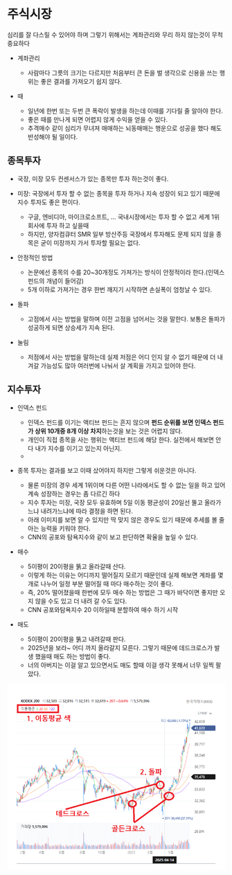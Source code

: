 # 주식시장
심리를 잘 다스릴 수 있어야 하며 그렇기 위해서는 계좌관리와 무리 하지 않는것이 무척 중요하다

* 계좌관리
  - 사람마다 그릇의 크기는 다르지만 처음부터 큰 돈을 벌 생각으로 신용을 쓰는 행위는 좋은 결과를 가져오기 쉽지 않다.

* 때
  - 일년에 한번 또는 두번 큰 폭락이 발생을 하는데 이때를 기다릴 줄 알아야 한다.
  - 좋은 때를 만나게 되면 어렵지 않게 수익을 얻을 수 있다.
  - 추격매수 같이 심리가 무녀져 매매하는 뇌동매매는 행운으로 성공을 했다 해도 반성해야 될 일이다.


## 종목투자
* 국장, 미장 모두 컨센서스가 있는 종목만 투자 하는것이 좋다.

* 미장: 국장에서 투자 할 수 없는 종목을 투자 하거나 지속 성장이 되고 있기 때문에 지수 투자도 좋은 편이다.
  - 구글, 엔비디아, 마이크로소프트, ... 국내시장에서는 투자 할 수 없고 세계 1위 회사에 투자 하고 싶을때
  - 하지만, 양자컴큐터 SMR 일부 방산주등 국장에서 투자해도 문제 되지 않을 종목은 굳이 미장까지 가서 투자할 필요는 없다.

* 안정적인 방법
  - 논문에선 종목의 수를 20~30개정도 가져가는 방식이 안정적이라 한다.(인덱스 펀드의 개념이 들어감)
  - 5개 이하로 가져가는 경우 한번 깨지기 시작하면 손실폭이 엄청날 수 있다.

* 돌파
  - 고점에서 사는 방법을 말하며 이전 고점을 넘어서는 것을 말한다. 보통은 돌파가 성공하게 되면 상승세가 지속 된다.

* 눌림
  - 저점에서 사는 방법을 말하는데 실제 저점은 어디 인지 알 수 없기 때문에 더 내겨갈 가능성도 많아 여러번에 나눠서 살 계획을 가지고 있어야 한다.


## 지수투자
* 인덱스 펀드
  - 인덱스 펀드를 이기는 액티브 펀드는 흔지 않으며 **펀드 순위를 보면 인덱스 펀드가 상위 10개중 8개 이상 차지**하는것을 보는 것은 어렵지 않다.
  - 개인이 직접 종목을 사는 행위는 액티브 펀드에 해당 한다. 실전에서 해보면 안다 내가 지수를 이기고 있는지 아닌지.
  -

* 종목 투자는 결과를 보고 이때 샀어야지 하지만 그렇게 쉬운것은 아니다.
  - 물론 미장의 경우 세계 1위이며 다른 어떤 나라에서도 할 수 없는 일을 하고 있어 계속 성장하는 경우는 좀 다르긴 하다
  - 지수 투자는 미장, 국장 모두 유효하며 5일 이동 평균성이 20일선 뚤고 올라가느냐 내려가느냐에 따라 결정을 하면 된다.
  - 아래 이미지를 보면 알 수 있지만 딱 맞지 않은 경우도 있기 때문에 추세를 볼 줄 아는 능력을 키워야 한다.
  - CNN의 공포와 탐욕지수와 같이 보고 판단하면 확율을 높일 수 있다.

* 매수
  - 5이평이 20이평을 뚥고 올라갈때 산다.
  - 이렇게 하는 이유는 어디까지 떨어질지 모르기 때문인데 실제 해보면 계좌를 몇개로 나누어 일정 부분 떨어질 때 마다 매수하는 것이 좋다.
  - 즉, 20% 떨어졌을때 한번에 모두 매수 하는 방법은 그 때가 바닥이면 좋지만 오지 않을 수도 있고 더 내려 갈 수도 있다.
  - CNN 공포와탐욕지수 20 이하일때 분할하여 매수 하기 시작

* 매도
  - 5이평이 20이평을 뚥고 내려갈때 판다.
  - 2025년을 보라~ 어디 까지 올라갈지 모른다. 그렇기 때문에 데드크로스가 발생 했을때 매도 하는 방법이 좋다.
  - 너의 아버지는 이걸 알고 있으면서도 매도 할때 이걸 생각 못해서 너무 일찍 팔았다.


![alt text](image.png)